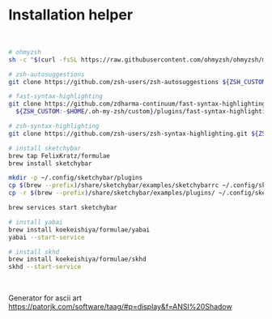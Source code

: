 # Installation helper <br>

<br>

```zsh
# ohmyzsh
sh -c "$(curl -fsSL https://raw.githubusercontent.com/ohmyzsh/ohmyzsh/master/tools/install.sh)"
```

```zsh
# zsh-autosuggestions
git clone https://github.com/zsh-users/zsh-autosuggestions ${ZSH_CUSTOM:-~/.oh-my-zsh/custom}/plugins/zsh-autosuggestions
```

```zsh
# fast-syntax-highlighting
git clone https://github.com/zdharma-continuum/fast-syntax-highlighting.git \
  ${ZSH_CUSTOM:-$HOME/.oh-my-zsh/custom}/plugins/fast-syntax-highlighting
```

```zsh
# zsh-syntax-highlighting
git clone https://github.com/zsh-users/zsh-syntax-highlighting.git ${ZSH_CUSTOM:-~/.oh-my-zsh/custom}/plugins/zsh-syntax-highlighting
```

```zsh
# install sketchybar
brew tap FelixKratz/formulae
brew install sketchybar

mkdir -p ~/.config/sketchybar/plugins
cp $(brew --prefix)/share/sketchybar/examples/sketchybarrc ~/.config/sketchybar/sketchybarrc
cp -r $(brew --prefix)/share/sketchybar/examples/plugins/ ~/.config/sketchybar/plugins/

brew services start sketchybar
```

```zsh
# install yabai
brew install koekeishiya/formulae/yabai
yabai --start-service
```

```zsh
# install skhd
brew install koekeishiya/formulae/skhd
skhd --start-service
```

<br>

Generator for ascii art
<https://patorjk.com/software/taag/#p=display&f=ANSI%20Shadow>
